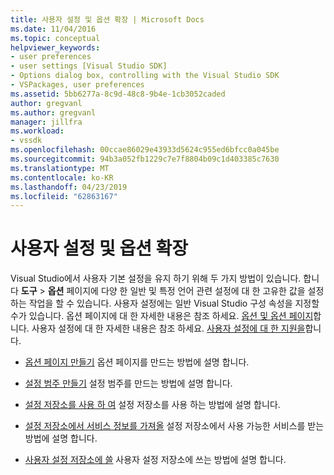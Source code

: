```yaml
---
title: 사용자 설정 및 옵션 확장 | Microsoft Docs
ms.date: 11/04/2016
ms.topic: conceptual
helpviewer_keywords:
- user preferences
- user settings [Visual Studio SDK]
- Options dialog box, controlling with the Visual Studio SDK
- VSPackages, user preferences
ms.assetid: 5bb6277a-8c9d-48c8-9b4e-1cb3052caded
author: gregvanl
ms.author: gregvanl
manager: jillfra
ms.workload:
- vssdk
ms.openlocfilehash: 00ccae86029e43933d5624c955ed6bfcc0a045be
ms.sourcegitcommit: 94b3a052fb1229c7e7f8804b09c1d403385c7630
ms.translationtype: MT
ms.contentlocale: ko-KR
ms.lasthandoff: 04/23/2019
ms.locfileid: "62863167"
---
```

# <a name="extend-user-settings-and-options"></a>사용자 설정 및 옵션 확장
Visual Studio에서 사용자 기본 설정을 유지 하기 위해 두 가지 방법이 있습니다. 합니다 **도구** > **옵션** 페이지에 다양 한 일반 및 특정 언어 관련 설정에 대 한 고유한 값을 설정 하는 작업을 할 수 있습니다. 사용자 설정에는 일반 Visual Studio 구성 속성을 지정할 수가 있습니다. 옵션 페이지에 대 한 자세한 내용은 참조 하세요. [옵션 및 옵션 페이지](../extensibility/internals/options-and-options-pages.md)합니다. 사용자 설정에 대 한 자세한 내용은 참조 하세요. [사용자 설정에 대 한 지원을](../extensibility/internals/support-for-user-settings.md)합니다.

- [옵션 페이지 만들기](../extensibility/creating-an-options-page.md) 옵션 페이지를 만드는 방법에 설명 합니다.

- [설정 범주 만들기](../extensibility/creating-a-settings-category.md) 설정 범주를 만드는 방법에 설명 합니다.

- [설정 저장소를 사용 하 여](../extensibility/using-the-settings-store.md) 설정 저장소를 사용 하는 방법에 설명 합니다.

- [설정 저장소에서 서비스 정보를 가져올](../extensibility/getting-service-information-from-the-settings-store.md) 설정 저장소에서 사용 가능한 서비스를 받는 방법에 설명 합니다.

- [사용자 설정 저장소에 쓸](../extensibility/writing-to-the-user-settings-store.md) 사용자 설정 저장소에 쓰는 방법에 설명 합니다.